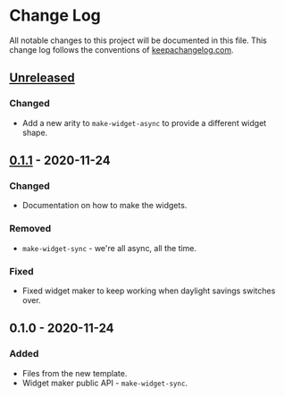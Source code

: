 # Change Log
All notable changes to this project will be documented in this file. This change log follows the conventions of [keepachangelog.com](http://keepachangelog.com/).

## [Unreleased]
### Changed
- Add a new arity to `make-widget-async` to provide a different widget shape.

## [0.1.1] - 2020-11-24
### Changed
- Documentation on how to make the widgets.

### Removed
- `make-widget-sync` - we're all async, all the time.

### Fixed
- Fixed widget maker to keep working when daylight savings switches over.

## 0.1.0 - 2020-11-24
### Added
- Files from the new template.
- Widget maker public API - `make-widget-sync`.

[Unreleased]: https://github.com/your-name/task5/compare/0.1.1...HEAD
[0.1.1]: https://github.com/your-name/task5/compare/0.1.0...0.1.1
